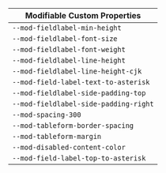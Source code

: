 | Modifiable Custom Properties |
| --- |
|`--mod-fieldlabel-min-height`|
|`--mod-fieldlabel-font-size`|
|`--mod-fieldlabel-font-weight`|
|`--mod-fieldlabel-line-height`|
|`--mod-fieldlabel-line-height-cjk`|
|`--mod-field-label-text-to-asterisk`|
|`--mod-fieldlabel-side-padding-top`|
|`--mod-fieldlabel-side-padding-right`|
|`--mod-spacing-300`|
|`--mod-tableform-border-spacing`|
|`--mod-tableform-margin`|
|`--mod-disabled-content-color`|
|`--mod-field-label-top-to-asterisk`|